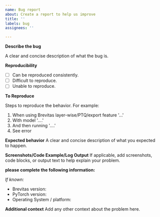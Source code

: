 ```yaml
---
name: Bug report
about: Create a report to help us improve
title: ''
labels: bug
assignees: ''

---
```


**Describe the bug**

A clear and concise description of what the bug is.

**Reproducibility**
- [ ] Can be reproduced consistently.
- [ ] Difficult to reproduce.
- [ ] Unable to reproduce.

**To Reproduce**

Steps to reproduce the behavior. For example:

1. When using Brevitas layer-wise/PTQ/export feature '...'
2. With model '....'
3. And then running '....'
4. See error

**Expected behavior**
A clear and concise description of what you expected to happen.

**Screenshots/Code Example/Log Output**
If applicable, add screenshots, code blocks, or output text to help explain your problem.

**please complete the following information:**

_If known:_

 - Brevitas version:
 - PyTorch version:
 - Operating System / platform:

**Additional context**
Add any other context about the problem here.
